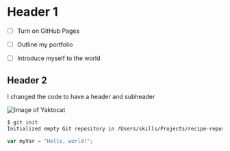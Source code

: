 # Header 1

- [ ] Turn on GitHub Pages
- [ ] Outline my portfolio
- [ ] Introduce myself to the world


## Header 2

I changed the code to have a header and subheader

![Image of Yaktocat](https://octodex.github.com/images/yaktocat.png)

```bash
$ git init
Initialized empty Git repository in /Users/skills/Projects/recipe-repository/.git/
```


```javascript
var myVar = "Hello, world!";
```

